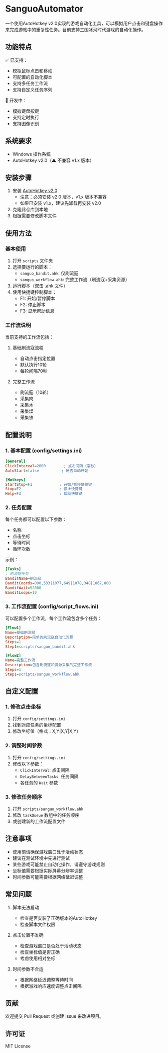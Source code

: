 # SanguoAutomator

一个使用AutoHotkey v2.0实现的游戏自动化工具，可以模拟用户点击和键盘操作来完成游戏中的重复性任务。目前支持三国冰河时代游戏的自动化操作。

## 功能特点

✅ 已支持：
- 模拟鼠标点击和移动
- 可配置的自动化脚本
- 支持多任务工作流
- 支持自定义任务序列

🚧 开发中：
- 模拟键盘按键
- 支持定时执行
- 支持图像识别

## 系统要求

- Windows 操作系统
- AutoHotkey v2.0（⚠️ 不兼容 v1.x 版本）

## 安装步骤

1. 安装 [AutoHotkey v2.0](https://www.autohotkey.com/)
   - 注意：必须安装 v2.0 版本，v1.x 版本不兼容
   - 如果已安装 v1.x，建议先卸载再安装 v2.0
2. 克隆此仓库到本地
3. 根据需要修改脚本文件

## 使用方法

### 基本使用

1. 打开 `scripts` 文件夹
2. 选择要运行的脚本：
   - `sanguo_bandit.ahk`: 仅刷流寇
   - `sanguo_workflow.ahk`: 完整工作流（刷流寇+采集资源）
3. 运行脚本（双击 .ahk 文件）
4. 使用快捷键控制脚本：
   - F1: 开始/暂停脚本
   - F2: 停止脚本
   - F3: 显示帮助信息

### 工作流说明

当前支持的工作流包括：

1. 基础刷流寇流程
   - 自动点击指定位置
   - 默认执行10轮
   - 每轮间隔70秒

2. 完整工作流
   - 刷流寇（10轮）
   - 采集肉
   - 采集木
   - 采集煤
   - 采集铁

## 配置说明

### 1. 基本配置 (config/settings.ini)

```ini
[General]
ClickInterval=2000        ; 点击间隔（毫秒）
AutoStart=false          ; 是否自动开始

[Hotkeys]
StartStop=F1            ; 开始/暂停快捷键
Stop=F2                 ; 停止快捷键
Help=F3                 ; 帮助快捷键
```

### 2. 任务配置

每个任务都可以配置以下参数：
- 名称
- 点击坐标
- 等待时间
- 循环次数

示例：
```ini
[Tasks]
; 刷流寇任务
BanditName=刷流寇
BanditCoords=890,533|1077,649|1078,348|1067,800
BanditWait=52000
BanditLoops=10
```

### 3. 工作流配置 (config/script_flows.ini)

可以配置多个工作流，每个工作流包含多个任务：

```ini
[Flow1]
Name=基础刷流寇
Description=简单的刷流寇自动化流程
Steps=1
Step1=scripts/sanguo_bandit.ahk

[Flow2]
Name=完整工作流
Description=包含刷流寇和资源采集的完整工作流
Steps=1
Step1=scripts/sanguo_workflow.ahk
```

## 自定义配置

### 1. 修改点击坐标

1. 打开 `config/settings.ini`
2. 找到对应任务的坐标配置
3. 修改坐标值（格式：X,Y|X,Y|X,Y）

### 2. 调整时间参数

1. 打开 `config/settings.ini`
2. 修改以下参数：
   - `ClickInterval`: 点击间隔
   - `DelayBetweenTasks`: 任务间隔
   - 各任务的 `Wait` 参数

### 3. 修改任务顺序

1. 打开 `scripts/sanguo_workflow.ahk`
2. 修改 `taskQueue` 数组中的任务顺序
3. 或创建新的工作流配置文件

## 注意事项

- 使用前请确保游戏窗口处于活动状态
- 建议在测试环境中先进行测试
- 某些游戏可能禁止自动化操作，请遵守游戏规则
- 坐标值需要根据实际屏幕分辨率调整
- 时间参数可能需要根据网络延迟调整

## 常见问题

1. 脚本无法启动
   - 检查是否安装了正确版本的AutoHotkey
   - 检查脚本文件权限

2. 点击位置不准确
   - 检查游戏窗口是否处于活动状态
   - 检查坐标值是否正确
   - 考虑使用相对坐标

3. 时间参数不合适
   - 根据网络延迟调整等待时间
   - 根据游戏响应速度调整点击间隔

## 贡献

欢迎提交 Pull Request 或创建 Issue 来改进项目。

## 许可证

MIT License 